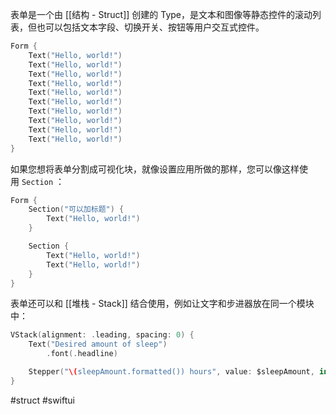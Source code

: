 表单是一个由 [[结构 - Struct]] 创建的 Type，是文本和图像等静态控件的滚动列表，但也可以包括文本字段、切换开关、按钮等用户交互式控件。

```swift
Form {
    Text("Hello, world!")
    Text("Hello, world!")
    Text("Hello, world!")
    Text("Hello, world!")
    Text("Hello, world!")
    Text("Hello, world!")
    Text("Hello, world!")
    Text("Hello, world!")
    Text("Hello, world!")
    Text("Hello, world!")
}
```

如果您想将表单分割成可视化块，就像设置应用所做的那样，您可以像这样使用 `Section` ：

```swift
Form {
    Section("可以加标题") {
        Text("Hello, world!")
    }

    Section {
        Text("Hello, world!")
        Text("Hello, world!")
    }
}
```

表单还可以和 [[堆栈 - Stack]] 结合使用，例如让文字和步进器放在同一个模块中：

```swift
VStack(alignment: .leading, spacing: 0) {
    Text("Desired amount of sleep")
        .font(.headline)

    Stepper("\(sleepAmount.formatted()) hours", value: $sleepAmount, in: 4...12, step: 0.25)
}
```

#struct #swiftui 
